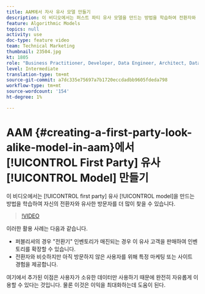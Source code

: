 ```yaml
---
title: AAM에서 자사 유사 모델 만들기
description: 이 비디오에서는 퍼스트 파티 유사 모델을 만드는 방법을 학습하여 전환자와 비슷한 방문자를 더 많이 찾을 수 있습니다.
feature: Algorithmic Models
topics: null
activity: use
doc-type: feature video
team: Technical Marketing
thumbnail: 23504.jpg
kt: 1805
role: "Business Practitioner, Developer, Data Engineer, Architect, Data Architect, Administrator, Leader"
level: Intermediate
translation-type: tm+mt
source-git-commit: a7dc335e75697a7b1720eccdadbb9605fdeda798
workflow-type: tm+mt
source-wordcount: '154'
ht-degree: 1%

---
```



# AAM {#creating-a-first-party-look-alike-model-in-aam}에서 [!UICONTROL First Party] 유사 [!UICONTROL Model] 만들기

이 비디오에서는 [!UICONTROL first party] 유사 [!UICONTROL model]을 만드는 방법을 학습하여 자신의 전환자와 유사한 방문자를 더 많이 찾을 수 있습니다.

>[!VIDEO](https://video.tv.adobe.com/v/23504/?quality=12)

이러한 활용 사례는 다음과 같습니다.

* 퍼블리셔의 경우 &quot;전환기&quot; 인벤토리가 매진되는 경우 이 유사 고객을 판매하여 인벤토리를 확장할 수 있습니다.
* 전환자와 비슷하지만 아직 방문하지 않은 사용자를 위해 특정 마케팅 또는 사이트 경험을 제공합니다.

여기에서 추가된 이점은 사용자가 소유한 데이터만 사용하기 때문에 완전히 자유롭게 이용할 수 있다는 것입니다. 물론 이것은 이익을 최대화하는데 도움이 된다.

